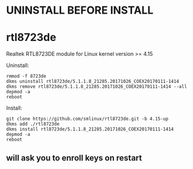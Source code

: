 # UNINSTALL BEFORE INSTALL

# rtl8723de
Realtek RTL8723DE module for Linux kernel version >= 4.15


Uninstall:

    rmmod -f 8723de
    dkms uninstall rtl8723de/5.1.1.8_21285.20171026_COEX20170111-1414
    dkms remove rtl8723de/5.1.1.8_21285.20171026_COEX20170111-1414 --all
    depmod -a
    reboot
    
Install:

    git clone https://github.com/smlinux/rtl8723de.git -b 4.15-up
    dkms add ./rtl8723de
    dkms install rtl8723de/5.1.1.8_21285.20171026_COEX20170111-1414
    depmod -a
    reboot

## will ask you to enroll keys on restart
